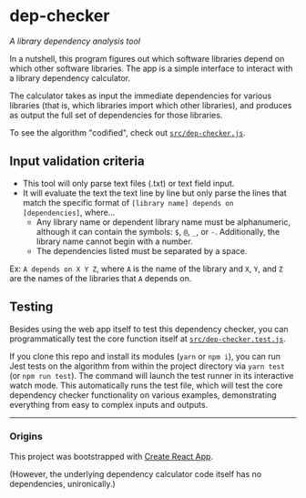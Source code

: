 # dep-checker

_A library dependency analysis tool_

In a nutshell, this program figures out which software libraries depend on which other software libraries. The app is a simple interface to interact with a library dependency calculator.

The calculator takes as input the immediate dependencies for various libraries (that is, which libraries import which other libraries), and produces as output the full set of dependencies for those libraries.

To see the algorithm "codified", check out [`src/dep-checker.js`](https://github.com/davidhartsough/dep-checker/blob/master/src/dep-checker.js).

## Input validation criteria

- This tool will only parse text files (.txt) or text field input.
- It will evaluate the text the text line by line but only parse the lines that match the specific format of `[library name] depends on [dependencies]`, where…
  - Any library name or dependent library name must be alphanumeric, although it can contain the symbols: `$`, `@`, `_`, or `-`. Additionally, the library name cannot begin with a number.
  - The dependencies listed must be separated by a space.

Ex: `A depends on X Y Z`, where `A` is the name of the library and `X`, `Y`, and `Z` are the names of the libraries that `A` depends on.

## Testing

Besides using the web app itself to test this dependency checker, you can programmatically test the core function itself at [`src/dep-checker.test.js`](https://github.com/davidhartsough/dep-checker/blob/master/src/dep-checker.test.js).

If you clone this repo and install its modules (`yarn` or `npm i`), you can run Jest tests on the algorithm from within the project directory via `yarn test` (or `npm run test`). The command will launch the test runner in its interactive watch mode. This automatically runs the test file, which will test the core dependency checker functionality on various examples, demonstrating everything from easy to complex inputs and outputs.

---

### Origins

This project was bootstrapped with [Create React App](https://github.com/facebook/create-react-app).

(However, the underlying dependency calculator code itself has no dependencies, unironically.)
